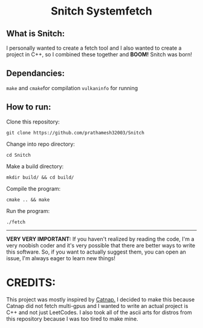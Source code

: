 ﻿<h1 align="center">
Snitch Systemfetch
</h1>

## What is Snitch:
I personally wanted to create a fetch tool and I also wanted to create a project in C++, so I combined these together and **BOOM!** Snitch was born!

## Dependancies:
`make` and `cmake`for compilation
`vulkaninfo` for running


## How to run:
Clone this repository:

    git clone https://github.com/prathamesh32003/Snitch
   
Change into repo directory:

    cd Snitch

Make a build directory:

    mkdir build/ && cd build/

Compile the program:

    cmake .. && make

Run the program:

    ./fetch

---
**VERY VERY IMPORTANT:** If you haven't realized by reading the code, I'm a very noobish coder and it's very possible that there are better ways to write this software. So, if you want to actually suggest them, you can open an issue, I'm always eager to learn new things!

# CREDITS:
This project was mostly inspired by [Catnap.](https://github.com/iinsertNameHere/catnap) I decided to make this because Catnap did not fetch multi-gpus and I wanted to write an actual project is C++ and not just LeetCodes. I also took all of the ascii arts for distros from this repository because I was too tired to make mine.

